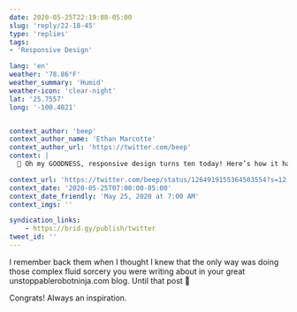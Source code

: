 ```yaml
---
date: 2020-05-25T22:19:08-05:00
slug: 'reply/22-18-45'
type: 'replies'
tags:
- 'Responsive Design'

lang: 'en'
weather: '78.86°F'
weather_summary: 'Humid'
weather-icon: 'clear-night'
lat: '25.7557'
long: '-100.4021'


context_author: 'beep'
context_author_name: 'Ethan Marcotte'
context_author_url: 'https://twitter.com/beep'
context: |
  🦊 Oh my GOODNESS, responsive design turns ten today! Here’s how it happened, and who helped *make* it happen:‪https://ethanmarcotte.com/wrote/responsive-design-at-10/ …‬

context_url: 'https://twitter.com/beep/status/1264919155364503554?s=12'
context_date: '2020-05-25T07:00:00-05:00'
context_date_friendly: 'May 25, 2020 at 7:00 AM'
context_imgs: ''

syndication_links:
    - https://brid.gy/publish/twitter
tweet_id: ''
---
```

I remember back them when I thought I knew that the only way was doing those complex fluid sorcery you were writing about in your great unstoppablerobotninja.com blog. Until that post 🤯

Congrats! Always an inspiration.  